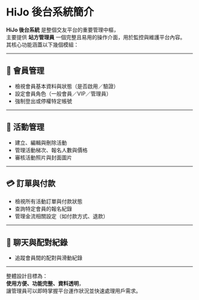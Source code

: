 # HiJo 後台系統簡介

**HiJo 後台系統** 是整個交友平台的重要管理中樞，  
主要提供 **站方管理員** 一個完整且易用的操作介面，用於監控與維護平台內容。  
其核心功能涵蓋以下幾個模組：

---

## 👤 會員管理
- 檢視會員基本資料與狀態（是否啟用／驗證）
- 設定會員角色（一般會員／VIP／管理員）
- 強制登出或停權特定帳號

---

## 📅 活動管理
- 建立、編輯與刪除活動
- 管理活動梯次、報名人數與價格
- 審核活動照片與封面圖片

---

## 💳 訂單與付款
- 檢視所有活動訂單與付款狀態
- 查詢特定會員的報名紀錄
- 管理金流相關設定（如付款方式、退款）

---

## 💬 聊天與配對紀錄
- 追蹤會員間的配對與滑動紀錄

---

整體設計目標為：  
**使用方便、功能完整、資料透明**，  
讓管理員可以即時掌握平台運作狀況並快速處理用戶需求。
